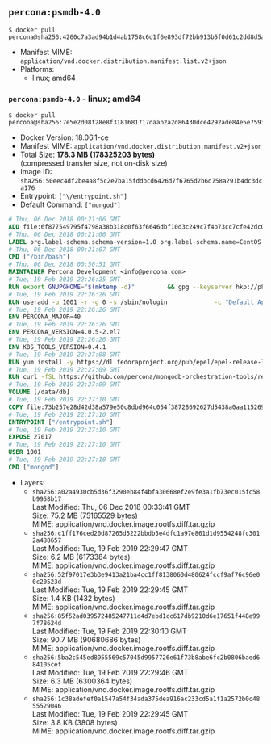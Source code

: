 ## `percona:psmdb-4.0`

```console
$ docker pull percona@sha256:4260c7a3ad94b1d4ab1758c6d1f6e893df72bb913b5f0d61c2dd8d5afbff8ff4
```

-	Manifest MIME: `application/vnd.docker.distribution.manifest.list.v2+json`
-	Platforms:
	-	linux; amd64

### `percona:psmdb-4.0` - linux; amd64

```console
$ docker pull percona@sha256:7e5e2d08f28e8f3181681717daab2a2d86430dce4292ade84e5e75933f0585be
```

-	Docker Version: 18.06.1-ce
-	Manifest MIME: `application/vnd.docker.distribution.manifest.v2+json`
-	Total Size: **178.3 MB (178325203 bytes)**  
	(compressed transfer size, not on-disk size)
-	Image ID: `sha256:50eec4df2be4a8f5c2e7ba15fddbcd6426d7f6765d2b6d758a291b4dc3dca176`
-	Entrypoint: `["\/entrypoint.sh"]`
-	Default Command: `["mongod"]`

```dockerfile
# Thu, 06 Dec 2018 00:21:06 GMT
ADD file:6f877549795f4798a38b318c0f63f6646dbf10d3c249c7f4b73cc7cfe42dc0f5 in / 
# Thu, 06 Dec 2018 00:21:06 GMT
LABEL org.label-schema.schema-version=1.0 org.label-schema.name=CentOS Base Image org.label-schema.vendor=CentOS org.label-schema.license=GPLv2 org.label-schema.build-date=20181205
# Thu, 06 Dec 2018 00:21:07 GMT
CMD ["/bin/bash"]
# Thu, 06 Dec 2018 00:50:51 GMT
MAINTAINER Percona Development <info@percona.com>
# Tue, 19 Feb 2019 22:26:25 GMT
RUN export GNUPGHOME="$(mktemp -d)"         && gpg --keyserver hkp://p80.pool.sks-keyservers.net:80 --recv-keys 430BDF5C56E7C94E848EE60C1C4CBDCDCD2EFD2A         && gpg --export --armor 430BDF5C56E7C94E848EE60C1C4CBDCDCD2EFD2A > ${GNUPGHOME}/RPM-GPG-KEY-Percona         && rpmkeys --import ${GNUPGHOME}/RPM-GPG-KEY-Percona /etc/pki/rpm-gpg/RPM-GPG-KEY-CentOS-7         && curl -L -o /tmp/percona-release.rpm https://repo.percona.com/percona/yum/percona-release-1.0-7.noarch.rpm         && rpmkeys --checksig /tmp/percona-release.rpm         && yum install -y /tmp/percona-release.rpm         && rm -rf "$GNUPGHOME" /tmp/percona-release.rpm         && rpm --import /etc/pki/rpm-gpg/PERCONA-PACKAGING-KEY         && percona-release disable all         && percona-release enable psmdb-40 release
# Tue, 19 Feb 2019 22:26:26 GMT
RUN useradd -u 1001 -r -g 0 -s /sbin/nologin             -c "Default Application User" mongodb
# Tue, 19 Feb 2019 22:26:26 GMT
ENV PERCONA_MAJOR=40
# Tue, 19 Feb 2019 22:26:26 GMT
ENV PERCONA_VERSION=4.0.5-2.el7
# Tue, 19 Feb 2019 22:26:26 GMT
ENV K8S_TOOLS_VERSION=0.4.1
# Tue, 19 Feb 2019 22:27:08 GMT
RUN yum install -y https://dl.fedoraproject.org/pub/epel/epel-release-latest-7.noarch.rpm         && yum install -y                 percona-server-mongodb-server-${PERCONA_VERSION}                 percona-server-mongodb-mongos-${PERCONA_VERSION}                 percona-server-mongodb-shell-${PERCONA_VERSION}                 percona-server-mongodb-tools-${PERCONA_VERSION}                 curl                 jq         && yum clean all         && rm -rf /var/cache/yum /data/db  && mkdir -p /data/db         && chown -R 1001:0 /data/db
# Tue, 19 Feb 2019 22:27:09 GMT
RUN curl -fSL https://github.com/percona/mongodb-orchestration-tools/releases/download/${K8S_TOOLS_VERSION}/k8s-mongodb-initiator -o /usr/local/bin/k8s-mongodb-initiator     && curl -fSL  https://github.com/percona/mongodb-orchestration-tools/releases/download/${K8S_TOOLS_VERSION}/mongodb-healthcheck -o /usr/local/bin/mongodb-healthcheck     && chmod 0755 /usr/local/bin/k8s-mongodb-initiator /usr/local/bin/mongodb-healthcheck
# Tue, 19 Feb 2019 22:27:09 GMT
VOLUME [/data/db]
# Tue, 19 Feb 2019 22:27:10 GMT
COPY file:73b257e28d42d38a579e50c8dbd964c054f38728692627d5438a0aa11526970b in /entrypoint.sh 
# Tue, 19 Feb 2019 22:27:10 GMT
ENTRYPOINT ["/entrypoint.sh"]
# Tue, 19 Feb 2019 22:27:10 GMT
EXPOSE 27017
# Tue, 19 Feb 2019 22:27:10 GMT
USER 1001
# Tue, 19 Feb 2019 22:27:10 GMT
CMD ["mongod"]
```

-	Layers:
	-	`sha256:a02a4930cb5d36f3290eb84f4bfa30668ef2e9fe3a1fb73ec015fc58b9958b17`  
		Last Modified: Thu, 06 Dec 2018 00:33:41 GMT  
		Size: 75.2 MB (75165529 bytes)  
		MIME: application/vnd.docker.image.rootfs.diff.tar.gzip
	-	`sha256:c1ff176ced20d87265d5222bbdb5e4dfc1a97e861d1d9554248fc3012a488657`  
		Last Modified: Tue, 19 Feb 2019 22:29:47 GMT  
		Size: 6.2 MB (6173384 bytes)  
		MIME: application/vnd.docker.image.rootfs.diff.tar.gzip
	-	`sha256:52f97017e3b3e9413a21ba4cc1ff8138060d480624fccf9af76c96e00c20523d`  
		Last Modified: Tue, 19 Feb 2019 22:29:45 GMT  
		Size: 1.4 KB (1432 bytes)  
		MIME: application/vnd.docker.image.rootfs.diff.tar.gzip
	-	`sha256:85f52ad039572485247711d4d7ebd1cc617db9210d6e17651f448e997f78624d`  
		Last Modified: Tue, 19 Feb 2019 22:30:10 GMT  
		Size: 90.7 MB (90680686 bytes)  
		MIME: application/vnd.docker.image.rootfs.diff.tar.gzip
	-	`sha256:5ba2c545ed8955569c57045d9957726e61f73b8abe6fc2b0806baed684105cef`  
		Last Modified: Tue, 19 Feb 2019 22:29:46 GMT  
		Size: 6.3 MB (6300364 bytes)  
		MIME: application/vnd.docker.image.rootfs.diff.tar.gzip
	-	`sha256:1c38adefef0a1547a54f34ada375dea916ac233cd5a1f1a2572b0c4855529046`  
		Last Modified: Tue, 19 Feb 2019 22:29:45 GMT  
		Size: 3.8 KB (3808 bytes)  
		MIME: application/vnd.docker.image.rootfs.diff.tar.gzip
